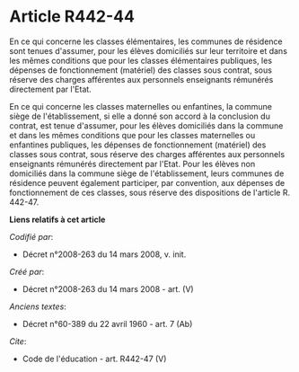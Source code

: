 # Article R442-44

En ce qui concerne les classes élémentaires, les communes de résidence sont tenues d'assumer, pour les élèves domiciliés sur
leur territoire et dans les mêmes conditions que pour les classes élémentaires publiques, les dépenses de fonctionnement
(matériel) des classes sous contrat, sous réserve des charges afférentes aux personnels enseignants rémunérés directement par
l'Etat. 

En ce qui concerne les classes maternelles ou enfantines, la commune siège de l'établissement, si elle a donné son accord à
la conclusion du contrat, est tenue d'assumer, pour les élèves domiciliés dans la commune et dans les mêmes conditions que
pour les classes maternelles ou enfantines publiques, les dépenses de fonctionnement (matériel) des classes sous contrat,
sous réserve des charges afférentes aux personnels enseignants rémunérés directement par l'Etat. Pour les élèves non
domiciliés dans la commune siège de l'établissement, leurs communes de résidence peuvent également participer, par
convention, aux dépenses de fonctionnement de ces classes, sous réserve des dispositions de l'article R. 442-47.

**Liens relatifs à cet article**

_Codifié par_:

  - Décret n°2008-263 du 14 mars 2008, v. init.

_Créé par_:

  - Décret n°2008-263 du 14 mars 2008 - art. (V)

_Anciens textes_:

  - Décret n°60-389 du 22 avril 1960 - art. 7 (Ab)

_Cite_:

  - Code de l'éducation - art. R442-47 (V)
